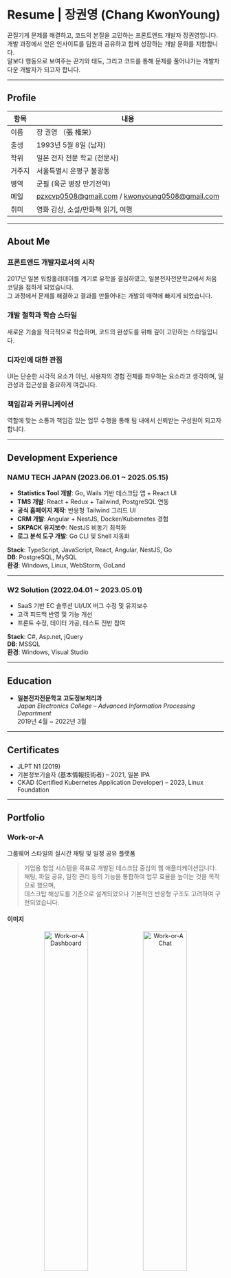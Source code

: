 # Resume | 장권영 (Chang KwonYoung)

끈질기게 문제를 해결하고, 코드의 본질을 고민하는 프론트엔드 개발자 장권영입니다.  
개발 과정에서 얻은 인사이트를 팀원과 공유하고 함께 성장하는 개발 문화를 지향합니다.  
말보다 행동으로 보여주는 끈기와 태도, 그리고 코드를 통해 문제를 풀어나가는 개발자다운 개발자가 되고자 합니다.

---

## Profile

| 항목  | 내용                                             |
|-----|------------------------------------------------|
| 이름  | 장 권영 （張 権栄）                                    |
| 출생  | 1993년 5월 8일 (남자)                               |
| 학위  | 일본 전자 전문 학교 (전문사)                              |
| 거주지 | 서울특별시 은평구 불광동                                  |
| 병역  | 군필 (육군 병장 만기전역)                                |
| 메일  | pzxcvp0508@gmail.com / kwonyoung0508@gmail.com |
| 취미  | 영화 감상, 소설/만화책 읽기, 여행                           |

---

## About Me

### 프론트엔드 개발자로서의 시작

2017년 일본 워킹홀리데이를 계기로 유학을 결심하였고, 일본전자전문학교에서 처음 코딩을 접하게 되었습니다.  
그 과정에서 문제를 해결하고 결과를 만들어내는 개발의 매력에 빠지게 되었습니다.

### 개발 철학과 학습 스타일

새로운 기술을 적극적으로 학습하며, 코드의 완성도를 위해 깊이 고민하는 스타일입니다.

### 디자인에 대한 관점

UI는 단순한 시각적 요소가 아닌, 사용자의 경험 전체를 좌우하는 요소라고 생각하며, 일관성과 접근성을 중요하게 여깁니다.

### 책임감과 커뮤니케이션

역할에 맞는 소통과 책임감 있는 업무 수행을 통해 팀 내에서 신뢰받는 구성원이 되고자 합니다.

---

## Development Experience

### NAMU TECH JAPAN (2023.06.01 ~ 2025.05.15)

- **Statistics Tool 개발**: Go, Wails 기반 데스크탑 앱 + React UI
- **TMS 개발**: React + Redux + Tailwind, PostgreSQL 연동
- **공식 홈페이지 제작**: 반응형 Tailwind 그리드 UI
- **CRM 개발**: Angular + NestJS, Docker/Kubernetes 경험
- **SKPACK 유지보수**: NestJS 비동기 최적화
- **로그 분석 도구 개발**: Go CLI 및 Shell 자동화

**Stack**: TypeScript, JavaScript, React, Angular, NestJS, Go  
**DB**: PostgreSQL, MySQL  
**환경**: Windows, Linux, WebStorm, GoLand

---

### W2 Solution (2022.04.01 ~ 2023.05.01)

- SaaS 기반 EC 솔루션 UI/UX 버그 수정 및 유지보수
- 고객 피드백 반영 및 기능 개선
- 프론트 수정, 데이터 가공, 테스트 전반 참여

**Stack**: C#, Asp.net, jQuery  
**DB**: MSSQL  
**환경**: Windows, Visual Studio

---

## Education

- **일본전자전문학교 고도정보처리과**  
  _Japan Electronics College – Advanced Information Processing Department_  
  2019년 4월 ~ 2022년 3월

---

## Certificates

- JLPT N1 (2019)
- 기본정보기술자 (基本情報技術者) – 2021, 일본 IPA
- CKAD (Certified Kubernetes Application Developer) – 2023, Linux Foundation

---

## Portfolio

### Work-or-A

그룹웨어 스타일의 실시간 채팅 및 일정 공유 플랫폼

> 기업용 협업 시스템을 목표로 개발된 데스크탑 중심의 웹 애플리케이션입니다.  
> 채팅, 파일 공유, 일정 관리 등의 기능을 통합하여 업무 효율을 높이는 것을 목적으로 했으며,  
> 데스크탑 해상도를 기준으로 설계되었으나 기본적인 반응형 구조도 고려하여 구현되었습니다.

#### 이미지

<div align="center">
  <img src="/images/1" alt="Work-or-A Dashboard" width="45%" />
  <img src="/images/2" alt="Work-or-A Chat" width="45%" />
</div>

#### 주요 기능

- Jotai + TanStack Query로 전역 상태 및 서버 상태 관리
- Socket.IO 기반 실시간 채팅 및 채널 알림 구현
- JWT 인증 + 쿠키 기반 로그인, CSRF 보호
- EC2 + S3 + CloudFront + Nginx 구성으로 AWS 인프라 배포

#### 기술 스택

- **Frontend:** React, TypeScript, Jotai, TanStack Query, Tailwind CSS, Vite
- **Backend:** Node.js, Express, MySQL, Knex, Passport-JWT, Redis, Socket.IO
- **Infra:** AWS EC2, S3, CloudFront, Nginx, Docker

#### 🔗 링크

- 🌐 [Live Site](https://work-or-a.com)
- 📦 [GitHub Repository](https://github.com/kwonyoung0508/work-or-a)

---

## Skills

### Frontend

- HTML5 / CSS3 / JavaScript (ES6+)
- TypeScript / React / Next.js / Redux / Jotai / Zustand
- Tailwind CSS / PostCSS / TanStack Query
- Axios / Vercel 배포 경험

### Backend

- Node.js / Express / NestJS
- MySQL / PostgreSQL

### DevOps & Infra

- Docker / Git / GitHub
- AWS (EC2, S3, RDS 등)
- CLI 도구 개발 (Go, Bash)

---

## 실행 방법

```bash
# 의존성 설치
npm install

# 개발 서버 실행
npm run dev
